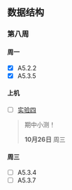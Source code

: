 ## 数据结构

### 第八周

#### 周一

- [x] A5.2.2
- [x] A5.3.5

#### 上机

- [ ] [实验四](https://liano.top/todo/src/code4.pdf)

> 期中小测！
>
> **10月26日**	周三

#### 周三

- [ ] A5.3.4
- [ ] A5.3.7